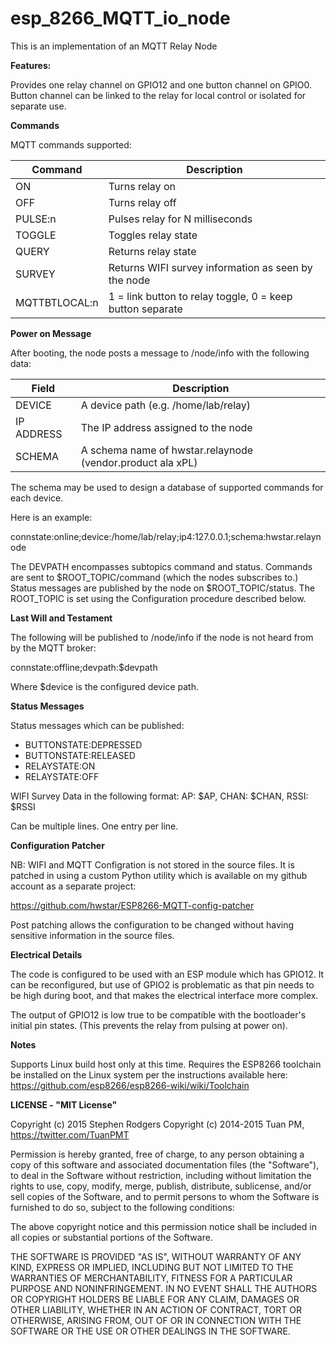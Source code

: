 **esp_8266_MQTT_io_node**
==========
This is an implementation of an MQTT Relay Node 

**Features:**

Provides one relay channel on GPIO12 and one button channel on GPIO0. Button channel can be linked to the relay for local control or isolated for separate use.

**Commands**

MQTT commands supported:

|Command| Description |
|-------| ----------- |
|ON 	| Turns relay on|
|OFF	| Turns relay off|
|PULSE:n| Pulses relay for N milliseconds|
|TOGGLE	| Toggles relay state|
|QUERY	| Returns relay state|
|SURVEY	| Returns WIFI survey information as seen by the node|
|MQTTBTLOCAL:n| 1 = link button to relay toggle, 0 = keep button separate|

**Power on Message**

After booting, the node posts a message to /node/info with the following data:

|Field		| Description|
|-----      | -----------|
|DEVICE		| A device path (e.g. /home/lab/relay)|
|IP ADDRESS	| The IP address assigned to the node|
|SCHEMA		| A schema name of hwstar.relaynode (vendor.product ala xPL)|


The schema may be used to design a database of supported commands for each device.

Here is an example:

connstate:online;device:/home/lab/relay;ip4:127.0.0.1;schema:hwstar.relaynode

The DEVPATH encompasses subtopics command and status. Commands are sent to $ROOT_TOPIC/command (which the nodes subscribes to.) Status messages are
published by the node on $ROOT_TOPIC/status. The ROOT_TOPIC is set using the Configuration procedure described below.

**Last Will and Testament**

The following will be published to /node/info if the node is not heard from by the MQTT broker:

connstate:offline;devpath:$devpath

Where $device is the configured device path.

**Status Messages**

Status messages which can be published:

* BUTTONSTATE:DEPRESSED
* BUTTONSTATE:RELEASED
* RELAYSTATE:ON
* RELAYSTATE:OFF

WIFI Survey Data in the following format:
AP: $AP, CHAN: $CHAN, RSSI: $RSSI

Can be multiple lines. One entry per line. 

**Configuration Patcher**

NB: WIFI and MQTT Configration is not stored in the source files. It is patched in using a custom Python utility which is available on my github account as
a separate project:


https://github.com/hwstar/ESP8266-MQTT-config-patcher

Post patching allows the configuration to be changed without having sensitive information in the source files.

**Electrical Details**

The code is configured to be used with an ESP module which has GPIO12. It can be reconfigured, but use of GPIO2 is problematic as that pin needs to be
high during boot, and that makes the electrical interface more complex.

The output of GPIO12 is low true to be compatible with the bootloader's initial pin states. 
(This prevents the relay from pulsing at power on).

**Notes**

Supports Linux build host only at this time.
Requires the ESP8266 toolchain be installed on the Linux system per the instructions available here:
https://github.com/esp8266/esp8266-wiki/wiki/Toolchain

**LICENSE - "MIT License"**

Copyright (c) 2015 Stephen Rodgers 
Copyright (c) 2014-2015 Tuan PM, https://twitter.com/TuanPMT

Permission is hereby granted, free of charge, to any person obtaining a copy of this software and associated documentation files (the "Software"), to deal in the Software without restriction, including without limitation the rights to use, copy, modify, merge, publish, distribute, sublicense, and/or sell copies of the Software, and to permit persons to whom the Software is furnished to do so, subject to the following conditions:

The above copyright notice and this permission notice shall be included in all copies or substantial portions of the Software.

THE SOFTWARE IS PROVIDED "AS IS", WITHOUT WARRANTY OF ANY KIND, EXPRESS OR IMPLIED, INCLUDING BUT NOT LIMITED TO THE WARRANTIES OF MERCHANTABILITY, FITNESS FOR A PARTICULAR PURPOSE AND NONINFRINGEMENT. IN NO EVENT SHALL THE AUTHORS OR COPYRIGHT HOLDERS BE LIABLE FOR ANY CLAIM, DAMAGES OR OTHER LIABILITY, WHETHER IN AN ACTION OF CONTRACT, TORT OR OTHERWISE, ARISING FROM, OUT OF OR IN CONNECTION WITH THE SOFTWARE OR THE USE OR OTHER DEALINGS IN THE SOFTWARE.
